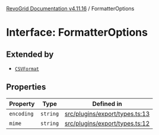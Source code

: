 [RevoGrid Documentation v4.11.16](README.md) / FormatterOptions

# Interface: FormatterOptions

## Extended by

- [`CSVFormat`](Interface.CSVFormat.md)

## Properties

| Property | Type | Defined in |
| ------ | ------ | ------ |
| `encoding` | `string` | [src/plugins/export/types.ts:13](https://github.com/revolist/revogrid/blob/763c92aaba8e74029a3eccde1c674251aae1a42c/src/plugins/export/types.ts#L13) |
| `mime` | `string` | [src/plugins/export/types.ts:12](https://github.com/revolist/revogrid/blob/763c92aaba8e74029a3eccde1c674251aae1a42c/src/plugins/export/types.ts#L12) |
